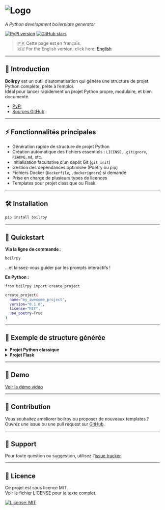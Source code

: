 # ![Logo](https://wesy.fr/img/logo-no-background.svg)

_A Python development boilerplate generator_

[![PyPI version](https://badge.fury.io/py/boilrpy.svg)](https://pypi.org/project/boilrpy/)
[![GitHub stars](https://img.shields.io/github/stars/tabodino/boilrpy?style=social)](https://github.com/tabodino/boilrpy)

> 🇫🇷 Cette page est en français.  
> 🇬🇧 For the English version, click here: [English](../index.md)

---

## 🚀 Introduction

**Boilrpy** est un outil d’automatisation qui génère une structure de projet Python complète, prête à l’emploi.  
Idéal pour lancer rapidement un projet Python propre, modulaire, et bien documenté.

- [PyPI](https://pypi.org/project/boilrpy/)
- [Sources GitHub](https://github.com/tabodino/boilrpy)

---

## ⚡ Fonctionnalités principales

- Génération rapide de structure de projet Python
- Création automatique des fichiers essentiels : `LICENSE`, `.gitignore`, `README.md`, etc.
- Initialisation facultative d’un dépôt Git (`git init`)
- Gestion des dépendances optimisée (Poetry ou pip)
- Fichiers Docker (`Dockerfile`, `.dockerignore`) si demandé
- Prise en charge de plusieurs types de licences
- Templates pour projet classique ou Flask

---

## 🛠️ Installation

```bash
pip install boilrpy
```

---

## 🚦 Quickstart

**Via la ligne de commande :**

```bash
boilrpy
```

...et laissez-vous guider par les prompts interactifs !

**En Python :**

```bash
from boilrpy import create_project

create_project(
  name="my_awesome_project",
  version="0.1.0",
  license="MIT",
  use_poetry=True
)
```


---

## 📁 Exemple de structure générée

<details>
<summary><b>Projet Python classique</b></summary>

<pre>
your_project/
├── Dockerfile (si demandé)
├── .dockerignore (si demandé)
├── .gitignore
├── LICENSE
├── README.md
├── pyproject.toml / requirements.txt
├── main.py
└── tests/
└── init.py
</pre>

</details>

<details>
<summary><b>Projet Flask</b></summary>

<pre>
your_project/
├── Dockerfile (si demandé)
├── .dockerignore (si demandé)
├── .gitignore
├── .env
├── LICENSE
├── README.md
├── pyproject.toml / requirements.txt
├── app.py
├── static/
│ ├── css/
│ └── js/
├── templates/
│ └── base.html
│ └── index.html
└── tests/
└── init.py
</pre>

</details>

---

## 🎥 Demo

[Voir la démo vidéo](https://tabodino.github.io/boilrpy/docs/assets/demo-boirlpy.mp4)


---

## 🙌 Contribution

Vous souhaitez améliorer boilrpy ou proposer de nouveaux templates ?  
Ouvrez une issue ou une pull request sur [GitHub](https://github.com/tabodino/boilrpy).

---

## 💬 Support

Pour toute question ou suggestion, utilisez l’[issue tracker](https://github.com/tabodino/boilrpy/issues).

---

## 📄 Licence

Ce projet est sous licence MIT.  
Voir le fichier [LICENSE](../../LICENSE) pour le texte complet.

[![License: MIT](https://img.shields.io/badge/License-MIT-yellow.svg)](../../LICENSE)


